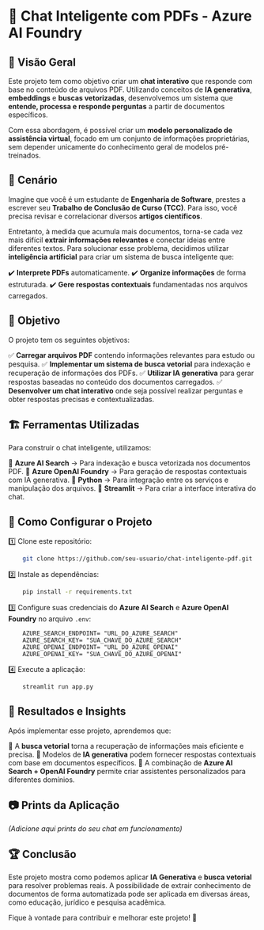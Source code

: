 # 📌 Chat Inteligente com PDFs - Azure AI Foundry

## 📖 Visão Geral
Este projeto tem como objetivo criar um **chat interativo** que responde com base no conteúdo de arquivos PDF. Utilizando conceitos de **IA generativa**, **embeddings** e **buscas vetorizadas**, desenvolvemos um sistema que **entende, processa e responde perguntas** a partir de documentos específicos.

Com essa abordagem, é possível criar um **modelo personalizado de assistência virtual**, focado em um conjunto de informações proprietárias, sem depender unicamente do conhecimento geral de modelos pré-treinados.

## 🎯 Cenário
Imagine que você é um estudante de **Engenharia de Software**, prestes a escrever seu **Trabalho de Conclusão de Curso (TCC)**. Para isso, você precisa revisar e correlacionar diversos **artigos científicos**.

Entretanto, à medida que acumula mais documentos, torna-se cada vez mais difícil **extrair informações relevantes** e conectar ideias entre diferentes textos. Para solucionar esse problema, decidimos utilizar **inteligência artificial** para criar um sistema de busca inteligente que:

✔️ **Interprete PDFs** automaticamente.
✔️ **Organize informações** de forma estruturada.
✔️ **Gere respostas contextuais** fundamentadas nos arquivos carregados.

## 🎯 Objetivo
O projeto tem os seguintes objetivos:

✅ **Carregar arquivos PDF** contendo informações relevantes para estudo ou pesquisa.
✅ **Implementar um sistema de busca vetorial** para indexação e recuperação de informações dos PDFs.
✅ **Utilizar IA generativa** para gerar respostas baseadas no conteúdo dos documentos carregados.
✅ **Desenvolver um chat interativo** onde seja possível realizar perguntas e obter respostas precisas e contextualizadas.

## 🏗️ Ferramentas Utilizadas
Para construir o chat inteligente, utilizamos:

🔹 **Azure AI Search** → Para indexação e busca vetorizada nos documentos PDF.
🔹 **Azure OpenAI Foundry** → Para geração de respostas contextuais com IA generativa.
🔹 **Python** → Para integração entre os serviços e manipulação dos arquivos.
🔹 **Streamlit** → Para criar a interface interativa do chat.

## 🚀 Como Configurar o Projeto

1️⃣ Clone este repositório:
```bash
    git clone https://github.com/seu-usuario/chat-inteligente-pdf.git
```

2️⃣ Instale as dependências:
```bash
    pip install -r requirements.txt
```

3️⃣ Configure suas credenciais do **Azure AI Search** e **Azure OpenAI Foundry** no arquivo `.env`:
```env
    AZURE_SEARCH_ENDPOINT= "URL_DO_AZURE_SEARCH"
    AZURE_SEARCH_KEY= "SUA_CHAVE_DO_AZURE_SEARCH"
    AZURE_OPENAI_ENDPOINT= "URL_DO_AZURE_OPENAI"
    AZURE_OPENAI_KEY= "SUA_CHAVE_DO_AZURE_OPENAI"
```

4️⃣ Execute a aplicação:
```bash
    streamlit run app.py
```

## 📌 Resultados e Insights
Após implementar esse projeto, aprendemos que:

🔹 A **busca vetorial** torna a recuperação de informações mais eficiente e precisa.
🔹 Modelos de **IA generativa** podem fornecer respostas contextuais com base em documentos específicos.
🔹 A combinação de **Azure AI Search + OpenAI Foundry** permite criar assistentes personalizados para diferentes domínios.

## 📷 Prints da Aplicação
*(Adicione aqui prints do seu chat em funcionamento)*

## 🏆 Conclusão
Este projeto mostra como podemos aplicar **IA Generativa** e **busca vetorial** para resolver problemas reais. A possibilidade de extrair conhecimento de documentos de forma automatizada pode ser aplicada em diversas áreas, como educação, jurídico e pesquisa acadêmica.

Fique à vontade para contribuir e melhorar este projeto! 🚀
